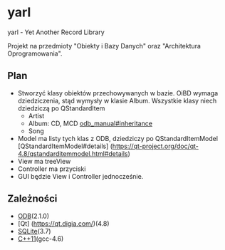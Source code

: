yarl
====

yarl - Yet Another Record Library

Projekt na przedmioty "Obiekty i Bazy Danych" oraz "Architektura Oprogramowania".


Plan
----

* Stworzyć klasy obiektów przechowywanych w bazie. OiBD wymaga dziedziczenia, stąd wymysły w klasie Album.
  Wszystkie klasy niech dziedziczą po QStandardItem
  * Artist 
  * Album: CD, MCD [odb_manual#inheritance](http://www.codesynthesis.com/products/odb/doc/manual.xhtml#8)
  * Song 
* Model ma listy tych klas z ODB, dziedziczy po QStandardItemModel [QStandardItemModel#details] (https://qt-project.org/doc/qt-4.8/qstandarditemmodel.html#details)
* View ma treeView
* Controller ma przyciski
* GUI będzie View i Controller jednocześnie.

Zależności
----------

* [ODB](http://codesynthesis.com/products/odb/doc.xhtml)(2.1.0)
* [Qt] (https://qt.digia.com/)(4.8)
* [SQLite](https://sqlite.org/)(3.7)
* [C++11](https://en.wikipedia.org/wiki/C%2B%2B11)(gcc-4.6)

